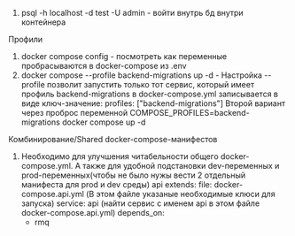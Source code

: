 1) psql -h localhost -d test -U admin - войти внутрь бд внутри контейнера

Профили
1) docker compose config - посмотреть как переменные пробрасываются в docker-compose из .env
2) docker compose --profile backend-migrations up -d - Настройка --profile позволит запустить только тот сервис, который имеет профиль backend-migrations в docker-compose.yml записывается в виде ключ-значение: profiles: ["backend-migrations"]
Второй вариант через проброс переменной COMPOSE_PROFILES=backend-migrations docker compose up -d

Комбинирование/Shared docker-compose-манифестов
1) Необходимо для улучшения читабельности общего docker-compose.yml. А также для удобной подстановки dev-переменных и prod-переменных(чтобы не было нужы вести 2 отдельный манифеста для prod и dev среды)
api
    extends:
        file: docker-compose.api.yml (В этом файле указаные необходимые клюси для запуска)
        service: api (найти сервис с именем api в этом файле docker-compose.api.yml)
    depends_on:
    - rmq